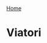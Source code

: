 <!DOCTYPE html>
<html>
<head>
<link rel="stylesheet" href="style.css">
<titlePage</title>
</head>
<body>
<div class="topnav">
  <a class="active" href="index.html">Home</a>
</div>
 
<h1>Viatori</h1>

</body>
</html>
